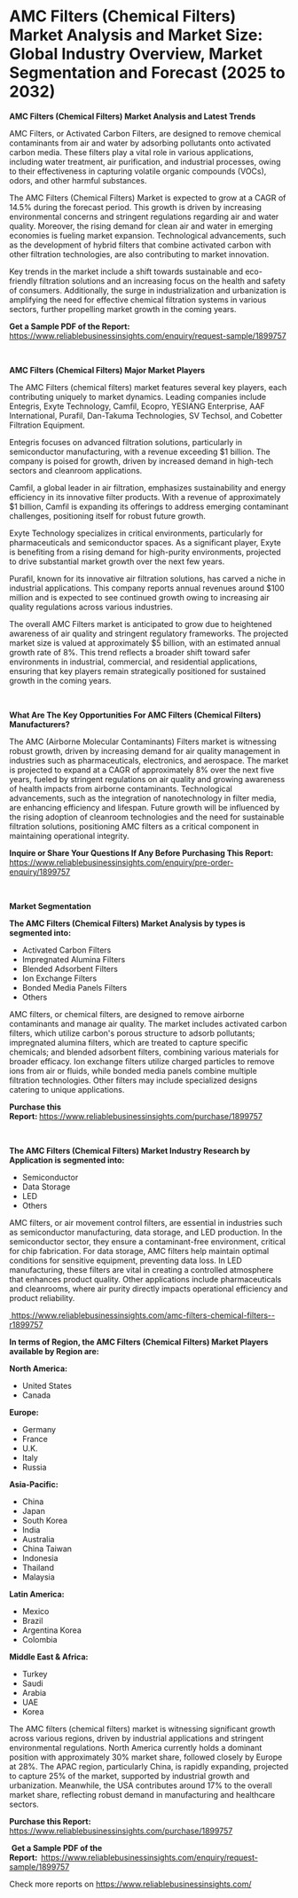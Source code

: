<p><h1>AMC Filters (Chemical Filters) Market Analysis and Market Size: Global Industry Overview, Market Segmentation and Forecast (2025 to 2032)</h1></p><p><strong>AMC Filters (Chemical Filters) Market Analysis and Latest Trends</strong></p>
<p><p>AMC Filters, or Activated Carbon Filters, are designed to remove chemical contaminants from air and water by adsorbing pollutants onto activated carbon media. These filters play a vital role in various applications, including water treatment, air purification, and industrial processes, owing to their effectiveness in capturing volatile organic compounds (VOCs), odors, and other harmful substances.</p><p>The AMC Filters (Chemical Filters) Market is expected to grow at a CAGR of 14.5% during the forecast period. This growth is driven by increasing environmental concerns and stringent regulations regarding air and water quality. Moreover, the rising demand for clean air and water in emerging economies is fueling market expansion. Technological advancements, such as the development of hybrid filters that combine activated carbon with other filtration technologies, are also contributing to market innovation.</p><p>Key trends in the market include a shift towards sustainable and eco-friendly filtration solutions and an increasing focus on the health and safety of consumers. Additionally, the surge in industrialization and urbanization is amplifying the need for effective chemical filtration systems in various sectors, further propelling market growth in the coming years.</p></p>
<p><strong>Get a Sample PDF of the Report:&nbsp;</strong> <a href="https://www.reliablebusinessinsights.com/enquiry/request-sample/1899757?utm_campaign=2379&utm_medium=2&utm_source=Github&utm_content=ia&utm_term=13022025&utm_id=amc-filters-chemical-filters">https://www.reliablebusinessinsights.com/enquiry/request-sample/1899757</a></p>
<p>&nbsp;</p>
<p><strong>AMC Filters (Chemical Filters) Major Market Players</strong></p>
<p><p>The AMC Filters (chemical filters) market features several key players, each contributing uniquely to market dynamics. Leading companies include Entegris, Exyte Technology, Camfil, Ecopro, YESIANG Enterprise, AAF International, Purafil, Dan-Takuma Technologies, SV Techsol, and Cobetter Filtration Equipment. </p><p>Entegris focuses on advanced filtration solutions, particularly in semiconductor manufacturing, with a revenue exceeding $1 billion. The company is poised for growth, driven by increased demand in high-tech sectors and cleanroom applications.</p><p>Camfil, a global leader in air filtration, emphasizes sustainability and energy efficiency in its innovative filter products. With a revenue of approximately $1 billion, Camfil is expanding its offerings to address emerging contaminant challenges, positioning itself for robust future growth.</p><p>Exyte Technology specializes in critical environments, particularly for pharmaceuticals and semiconductor spaces. As a significant player, Exyte is benefiting from a rising demand for high-purity environments, projected to drive substantial market growth over the next few years.</p><p>Purafil, known for its innovative air filtration solutions, has carved a niche in industrial applications. This company reports annual revenues around $100 million and is expected to see continued growth owing to increasing air quality regulations across various industries.</p><p>The overall AMC Filters market is anticipated to grow due to heightened awareness of air quality and stringent regulatory frameworks. The projected market size is valued at approximately $5 billion, with an estimated annual growth rate of 8%. This trend reflects a broader shift toward safer environments in industrial, commercial, and residential applications, ensuring that key players remain strategically positioned for sustained growth in the coming years.</p></p>
<p>&nbsp;</p>
<p><strong>What Are The Key Opportunities For AMC Filters (Chemical Filters) Manufacturers?</strong></p>
<p><p>The AMC (Airborne Molecular Contaminants) Filters market is witnessing robust growth, driven by increasing demand for air quality management in industries such as pharmaceuticals, electronics, and aerospace. The market is projected to expand at a CAGR of approximately 8% over the next five years, fueled by stringent regulations on air quality and growing awareness of health impacts from airborne contaminants. Technological advancements, such as the integration of nanotechnology in filter media, are enhancing efficiency and lifespan. Future growth will be influenced by the rising adoption of cleanroom technologies and the need for sustainable filtration solutions, positioning AMC filters as a critical component in maintaining operational integrity.</p></p>
<p><strong>Inquire or Share Your Questions If Any Before Purchasing This Report:</strong> <a href="https://www.reliablebusinessinsights.com/enquiry/pre-order-enquiry/1899757?utm_campaign=2379&utm_medium=2&utm_source=Github&utm_content=ia&utm_term=13022025&utm_id=amc-filters-chemical-filters">https://www.reliablebusinessinsights.com/enquiry/pre-order-enquiry/1899757</a></p>
<p>&nbsp;</p>
<p><strong>Market Segmentation</strong></p>
<p><strong>The AMC Filters (Chemical Filters) Market Analysis by types is segmented into:</strong></p>
<p><ul><li>Activated Carbon Filters</li><li>Impregnated Alumina Filters</li><li>Blended Adsorbent Filters</li><li>Ion Exchange Filters</li><li>Bonded Media Panels Filters</li><li>Others</li></ul></p>
<p><p>AMC filters, or chemical filters, are designed to remove airborne contaminants and manage air quality. The market includes activated carbon filters, which utilize carbon's porous structure to adsorb pollutants; impregnated alumina filters, which are treated to capture specific chemicals; and blended adsorbent filters, combining various materials for broader efficacy. Ion exchange filters utilize charged particles to remove ions from air or fluids, while bonded media panels combine multiple filtration technologies. Other filters may include specialized designs catering to unique applications.</p></p>
<p><strong>Purchase this Report:&nbsp;</strong><a href="https://www.reliablebusinessinsights.com/purchase/1899757?utm_campaign=2379&utm_medium=2&utm_source=Github&utm_content=ia&utm_term=13022025&utm_id=amc-filters-chemical-filters">https://www.reliablebusinessinsights.com/purchase/1899757</a></p>
<p>&nbsp;</p>
<p><strong>The AMC Filters (Chemical Filters) Market Industry Research by Application is segmented into:</strong></p>
<p><ul><li>Semiconductor</li><li>Data Storage</li><li>LED</li><li>Others</li></ul></p>
<p><p>AMC filters, or air movement control filters, are essential in industries such as semiconductor manufacturing, data storage, and LED production. In the semiconductor sector, they ensure a contaminant-free environment, critical for chip fabrication. For data storage, AMC filters help maintain optimal conditions for sensitive equipment, preventing data loss. In LED manufacturing, these filters are vital in creating a controlled atmosphere that enhances product quality. Other applications include pharmaceuticals and cleanrooms, where air purity directly impacts operational efficiency and product reliability.</p></p>
<p><a href="https://www.reliablebusinessinsights.com/amc-filters-chemical-filters--r1899757?utm_campaign=2379&utm_medium=2&utm_source=Github&utm_content=ia&utm_term=13022025&utm_id=amc-filters-chemical-filters">&nbsp;https://www.reliablebusinessinsights.com/amc-filters-chemical-filters--r1899757</a></p>
<p><strong>In terms of Region, the AMC Filters (Chemical Filters) Market Players available by Region are:</strong></p>
<p>
    <p> <strong> North America: </strong>
        <ul>
            <li>United States</li>
            <li>Canada</li>
        </ul>
        </p> 
    <p> <strong> Europe: </strong>
        <ul>
            <li>Germany</li>
            <li>France</li>
            <li>U.K.</li>
            <li>Italy</li>
            <li>Russia</li>
        </ul>
        </p> 
    <p> <strong> Asia-Pacific: </strong>
        <ul>
            <li>China</li>
            <li>Japan</li>
            <li>South Korea</li>
            <li>India</li>
            <li>Australia</li>
            <li>China Taiwan</li>
            <li>Indonesia</li>
            <li>Thailand</li>
            <li>Malaysia</li>
        </ul>
        </p> 
    <p> <strong> Latin America: </strong>
        <ul>
            <li>Mexico</li>
            <li>Brazil</li>
            <li>Argentina Korea</li>
            <li>Colombia</li>
        </ul>
        </p> 
    <p> <strong> Middle East & Africa: </strong>
        <ul>
            <li>Turkey</li>
            <li>Saudi</li>
            <li>Arabia</li>
            <li>UAE</li>
            <li>Korea</li>
        </ul>
    </p>
    </p>
<p><p>The AMC filters (chemical filters) market is witnessing significant growth across various regions, driven by industrial applications and stringent environmental regulations. North America currently holds a dominant position with approximately 30% market share, followed closely by Europe at 28%. The APAC region, particularly China, is rapidly expanding, projected to capture 25% of the market, supported by industrial growth and urbanization. Meanwhile, the USA contributes around 17% to the overall market share, reflecting robust demand in manufacturing and healthcare sectors.</p></p>
<p><strong>Purchase this Report: </strong><a href="https://www.reliablebusinessinsights.com/purchase/1899757?utm_campaign=2379&utm_medium=2&utm_source=Github&utm_content=ia&utm_term=13022025&utm_id=amc-filters-chemical-filters">https://www.reliablebusinessinsights.com/purchase/1899757</a></p>
<p>&nbsp;<strong>Get a Sample PDF of the Report:&nbsp;&nbsp;</strong><a href="https://www.reliablebusinessinsights.com/enquiry/request-sample/1899757?utm_campaign=2379&utm_medium=2&utm_source=Github&utm_content=ia&utm_term=13022025&utm_id=amc-filters-chemical-filters">https://www.reliablebusinessinsights.com/enquiry/request-sample/1899757</a></p>
<p><strong></strong></p>
<p>Check more reports on <a href="https://www.reliablebusinessinsights.com/?utm_campaign=2379&utm_medium=2&utm_source=Github&utm_content=ia&utm_term=13022025&utm_id=amc-filters-chemical-filters">https://www.reliablebusinessinsights.com/</a></p>